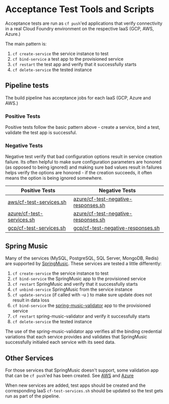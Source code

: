 # Acceptance Test Tools and Scripts

Acceptance tests are run as `cf push`'ed applications that verify connectivity in a real Cloud Foundry environment on the respective IaaS (GCP, AWS, Azure.)

The main pattern is:
1. `cf create-service` the service instance to test
2. `cf bind-service` a test app to the provisioned service
3. `cf restart` the test app and verify that it successfully starts
4. `cf delete-service` the tested instance 

## Pipeline tests

The build pipeline has acceptance jobs for each IaaS (GCP, Azure and AWS.) 

### Positive Tests
Positive tests follow the basic pattern above - create a service, bind a test, validate the test app is successful.

### Negative Tests
Negative test verify that bad configuration options result in service creation failure. Its often helpful to make sure configuration parameters are honored (as opposed to being ignored) and making sure bad values result in failures helps verify the options are honored - if the creation succeeds, it often means the option is being ignored somewhere.


| Positive Tests | Negative Tests |
|----------------|----------------|
| [aws/cf-test-services.sh](./aws/cf-test-services.sh) | [azure/cf-test-negative-responses.sh](./azure/cf-test-negative-responses.sh) |
| [azure/cf-test-services.sh](./azure/cf-test-services.sh) | [azure/cf-test-negative-responses.sh](./azure/cf-test-negative-responses.sh) |
| [gcp/cf-test-services.sh](./gcp/cf-test-services.sh) | [gcp/cf-test-negative-responses.sh](./gcp/cf-test-negative-responses.sh) |

## Spring Music

Many of the services (MySQL, PostgreSQL, SQL Server, MongoDB, Redis) are supported by [SpringMusic](https://github.com/cloudfoundry-samples/spring-music). These services are tested a little differently:
1. `cf create-service` the service instance to test
2. `cf bind-service` the SpringMusic app to the provisioned service
3. `cf restart` SpringMusic and verify that it successfully starts
4. `cf unbind-service` SpringMusic from the service instance
5. `cf update-service` (if called with -u <plan>) to make sure update does not result in data loss
6. `cf bind-service` the [spring-music-validator](./spring-music-validator) app to the provisioned service
7. `cf restart` spring-music-validator and verify it successfully starts 
8. `cf delete-service` the tested instance 

The use of the spring-music-validator app verifies all the binding credential variations that each service provides and validates that SpringMusic successfully initialed each service with its seed data.

## Other Services

For those services that SpringMusic doesn't support, some validation app that can be `cf push`'ed has been created. See [AWS](./aws) and [Azure](./azure)

When new services are added, test apps should be created and the corresponding IaaS `cf-test-services.sh` should be updated so the test gets run as part of the pipeline.